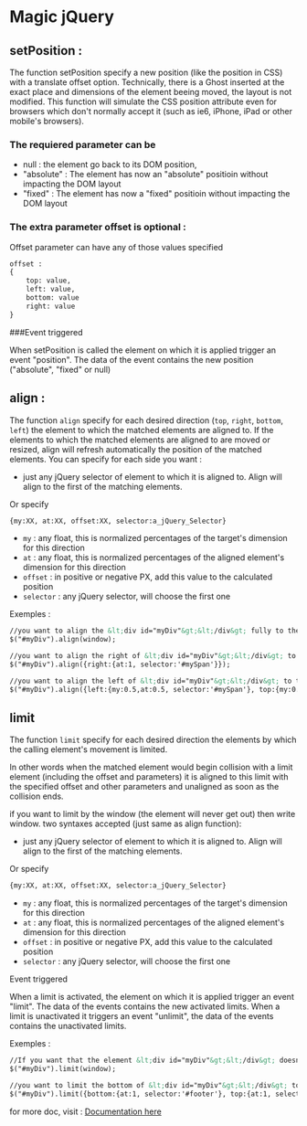 # Magic jQuery

## setPosition : 

The function setPosition specify a new position (like the position in CSS) with a translate offset option.
Technically, there is a Ghost inserted at the exact place and dimensions of the element beeing moved, the layout is not modified.
This function will simulate the CSS position attribute even for browsers which don't normally accept it (such as ie6, iPhone, iPad or other mobile's browsers).

### The requiered parameter can be 

* null : the element go back to its DOM position, 
* "absolute" : The element has now an "absolute" positioin without impacting the DOM layout
* "fixed" : The element has now a "fixed" positioin without impacting the DOM layout

### The extra parameter offset is optional : 

Offset parameter can have any of those values specified 

```html
offset : 
{
    top: value,
    left: value,
    bottom: value
    right: value
}
```

###Event triggered

When setPosition is called the element on which it is applied trigger an event "position". The data of the event contains the new position ("absolute", "fixed" or null) 

## align : 

 The function `align` specify for each desired direction (`top`, `right`, `bottom`, `left`) the element to which the matched elements are aligned to. If the elements to which the matched elements are aligned to are moved or resized, align will refresh automatically the position of the matched elements. You can specify for each side you want :

 * just any jQuery selector of element to which it is aligned to. Align will align to the first of the matching elements.
 
 Or specify

```html
{my:XX, at:XX, offset:XX, selector:a_jQuery_Selector}
```

* `my` : any float, this is normalized percentages of the target's dimension for this direction
* `at` : any float, this is normalized percentages of the aligned element's dimension for this direction
* `offset` : in positive or negative PX, add this value to the calculated position
* `selector` : any jQuery selector, will choose the first one

Exemples : 

```html
//you want to align the &lt;div id="myDiv"&gt;&lt;/div&gt; fully to the window write
$("#myDiv").align(window);

//you want to align the right of &lt;div id="myDiv"&gt;&lt;/div&gt; to the left of &lt;span id="mySpan"&gt;&lt;/span&gt; write
$("#myDiv").align({right:{at:1, selector:'#mySpan'}}); 

//you want to align the left of &lt;div id="myDiv"&gt;&lt;/div&gt; to the right of &lt;span id="mySpan"&gt;&lt;/span&gt; + an offset of 30px, write
$("#myDiv").align({left:{my:0.5,at:0.5, selector:'#mySpan'}, top:{my:0.5,at:0.5, selector:'#mySpan'}}); 
```

## limit

The function `limit` specify for each desired direction the elements by which the calling element's movement is limited.

In other words when the matched element would begin collision with a limit element (including the offset and parameters) it is aligned to this limit with the specified offset and other parameters and unaligned as soon as the collision ends.

if you want to limit by the window (the element will never get out) then write window.
two syntaxes accepted (just same as align function):

* just any jQuery selector of element to which it is aligned to. Align will align to the first of the matching elements.
 
Or specify

```html
{my:XX, at:XX, offset:XX, selector:a_jQuery_Selector}
```

* `my` : any float, this is normalized percentages of the target's dimension for this direction
* `at` : any float, this is normalized percentages of the aligned element's dimension for this direction
* `offset` : in positive or negative PX, add this value to the calculated position
* `selector` : any jQuery selector, will choose the first one

Event triggered

When a limit is activated, the element on which it is applied trigger an event "limit". The data of the events contains the new activated limits. When a limit is unactivated it triggers an event "unlimit", the data of the events contains the unactivated limits.

Exemples : 

```html
//If you want that the element &lt;div id="myDiv"&gt;&lt;/div&gt; doesn't go outside the visible screen : 
$("#myDiv").limit(window);

//you want to limit the bottom of &lt;div id="myDiv"&gt;&lt;/div&gt; to the top of &lt;div id="footer"&gt;&lt;/div&gt; and its top to to the bottom of &lt;div id="header"&gt;&lt;/div&gt;, you would write
$("#myDiv").limit({bottom:{at:1, selector:'#footer'}, top:{at:1, selector:'#header'}});
```

for more doc, visit : <a href="http://www.jquery-css.com/magic-jquery">Documentation here</a>
